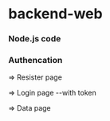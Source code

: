 # backend-web

### Node.js code

### Authencation  


=> Resister page

=> Login page
      --with token


=> Data page
